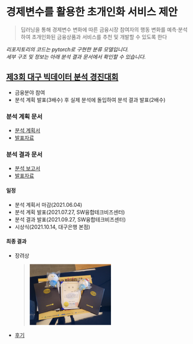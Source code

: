 # 경제변수를 활용한 초개인화 서비스 제안

> 딥러닝을 통해 경제변수 변화에 따른 금융시장 참여자의 행동 변화를 예측·분석하여 초개인화된 금융상품과 서비스를 추천 및 개발할 수 있도록 한다

_리포지토리의 코드는 pytorch로 구현한 분류 모델입니다.<br> 세부 구조 및 정보는 아래 분석 결과 문서에서 확인할 수 있습니다._

## [제3회 대구 빅데이터 분석 경진대회](https://www.dip.or.kr/home/notice/boardRead.ubs?fboardcd=notice&fboardnum=5066)
 - 금융분야 참여
 - 분석 계획 발표(3배수) 후 실제 분석에 돌입하여 분석 결과 발표(2배수)

### 분석 계획 문서
 - [분석 계획서](./documents/과제분석계획서_GoDart.pdf)
 - [발표자료](./documents/1차발표자료_GoDart.pdf)

### 분석 결과 문서
 - [분석 보고서](./documents/경진대회_분석보고서_GoDart.pdf)
 - [발표자료](./documents/경진대회_발표자료_GoDart.pdf)

#### 일정
 - 분석 계획서 마감(2021.06.04)
 - 분석 계획 발표(2021.07.27, SW융합테크비즈센터)
 - 분석 결과 발표(2021.09.27, SW융합테크비즈센터)
 - 시상식(2021.10.14, 대구은행 본점)

#### 최종 결과
 - 장려상
    > <img src="./documents/img/img1.png"  width="50%">
 - [후기](https://snmhz.github.io/daegu-bigdata-competition-2021)
